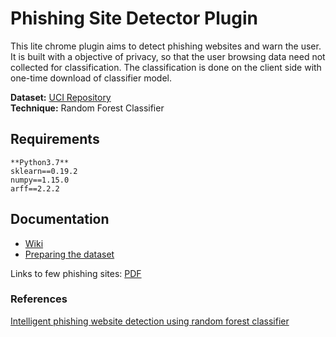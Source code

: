 # Phishing Site Detector Plugin
This lite chrome plugin aims to detect phishing websites and warn the user. It is built with a objective of privacy, so that the user browsing data need not collected for classification. The classification is done on the client side with one-time download of classifier model.

**Dataset:** [UCI Repository](https://archive.ics.uci.edu/ml/datasets/phishing+websites)  
**Technique:** Random Forest Classifier

## Requirements
```
**Python3.7**
sklearn==0.19.2
numpy==1.15.0
arff==2.2.2
```

## Documentation
* [Wiki](https://github.com/picopalette/phishing-detection-plugin/wiki)
* [Preparing the dataset](backend/dataset/README.md)

Links to few phishing sites: [PDF](artifacts/url_list.pdf)

### References
[Intelligent phishing website detection using random forest classifier](https://ieeexplore.ieee.org/abstract/document/8252051/)